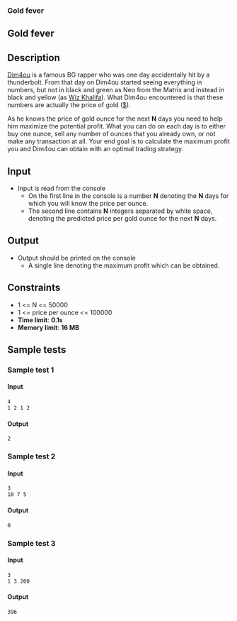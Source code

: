 <div class="page">

<div id="preview-page" class="preview-page" data-autorefresh-url="">

<div role="main" class="main-content">

<div class="container new-discussion-timeline experiment-repo-nav">

<div class="repository-content">

<div id="readme" class="readme boxed-group clearfix announce instapaper_body md">

### <span class="octicon octicon-book"></span>Gold fever

<article class="markdown-body entry-content" itemprop="text" id="grip-content">

# [<span aria-hidden="true" class="octicon octicon-link"></span>](#gold-fever)Gold fever

## [<span aria-hidden="true" class="octicon octicon-link"></span>](#description)Description

[Dim4ou](https://www.youtube.com/watch?v=r7jR_xf-kGw) is a famous BG rapper who was one day accidentally hit by a thunderbolt. From that day on Dim4ou started seeing everything in numbers, but not in black and green as Neo from the Matrix and instead in black and yellow (as [Wiz Khalifa](https://www.youtube.com/watch?v=UePtoxDhJSw)). What Dim4ou encountered is that these numbers are actually the price of gold ([$](https://www.youtube.com/watch?v=5cn_fdCkZlc)).

As he knows the price of gold ounce for the next **N** days you need to help him maximize the potential profit. What you can do on each day is to either buy one ounce, sell any number of ounces that you already own, or not make any transaction at all. Your end goal is to calculate the maximum profit you and Dim4ou can obtain with an optimal trading strategy.

## [<span aria-hidden="true" class="octicon octicon-link"></span>](#input)Input

*   Input is read from the console
    *   On the first line in the console is a number **N** denoting the **N** days for which you will know the price per ounce.
    *   The second line contains **N** integers separated by white space, denoting the predicted price per gold ounce for the next **N** days.

## [<span aria-hidden="true" class="octicon octicon-link"></span>](#output)Output

*   Output should be printed on the console
    *   A single line denoting the maximum profit which can be obtained.

## [<span aria-hidden="true" class="octicon octicon-link"></span>](#constraints)Constraints

*   1 <= N <= 50000
*   1 <= price per ounce <= 100000
*   **Time limit**: **0.1s**
*   **Memory limit**: **16 MB**

## [<span aria-hidden="true" class="octicon octicon-link"></span>](#sample-tests)Sample tests

### [<span aria-hidden="true" class="octicon octicon-link"></span>](#sample-test-1)Sample test 1

#### [<span aria-hidden="true" class="octicon octicon-link"></span>](#input-1)Input

```
4
1 2 1 2

```

#### [<span aria-hidden="true" class="octicon octicon-link"></span>](#output-1)Output

```
2

```

### [<span aria-hidden="true" class="octicon octicon-link"></span>](#sample-test-2)Sample test 2

#### [<span aria-hidden="true" class="octicon octicon-link"></span>](#input-2)Input

```
3
10 7 5

```

#### [<span aria-hidden="true" class="octicon octicon-link"></span>](#output-2)Output

```
0

```

### [<span aria-hidden="true" class="octicon octicon-link"></span>](#sample-test-3)Sample test 3

#### [<span aria-hidden="true" class="octicon octicon-link"></span>](#input-3)Input

```
3
1 3 200

```

#### [<span aria-hidden="true" class="octicon octicon-link"></span>](#output-3)Output

```
396

```

</article>

</div>

</div>

</div>

</div>

</div>

</div>

<script>function showCanonicalImages() { var images = document.getElementsByTagName('img'); if (!images) { return; } for (var index = 0; index < images.length; index++) { var image = images[index]; if (image.getAttribute('data-canonical-src') && image.src !== image.getAttribute('data-canonical-src')) { image.src = image.getAttribute('data-canonical-src'); } } } function scrollToHash() { if (location.hash && !document.querySelector(':target')) { var element = document.getElementById('user-content-' + location.hash.slice(1)); if (element) { element.scrollIntoView(); } } } function autorefreshContent(eventSourceUrl) { var initialTitle = document.title; var contentElement = document.getElementById('grip-content'); var source = new EventSource(eventSourceUrl); var isRendering = false; source.onmessage = function(ev) { var msg = JSON.parse(ev.data); if (msg.updating) { isRendering = true; document.title = '(Rendering) ' + document.title; } else { isRendering = false; document.title = initialTitle; contentElement.innerHTML = msg.content; showCanonicalImages(); } } source.onerror = function(e) { if (e.readyState === EventSource.CLOSED && isRendering) { isRendering = false; document.title = initialTitle; } } } window.onhashchange = function() { scrollToHash(); } window.onload = function() { scrollToHash(); } showCanonicalImages(); var autorefreshUrl = document.getElementById('preview-page').getAttribute('data-autorefresh-url'); if (autorefreshUrl) { autorefreshContent(autorefreshUrl); }</script>